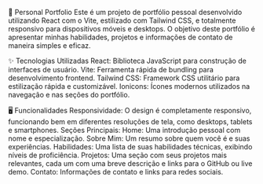 🚀 Personal Portfolio
Este é um projeto de portfólio pessoal desenvolvido utilizando React com o Vite, estilizado com Tailwind CSS, e totalmente responsivo para dispositivos móveis e desktops. O objetivo deste portfólio é apresentar minhas habilidades, projetos e informações de contato de maneira simples e eficaz.

✨ Tecnologias Utilizadas
React: Biblioteca JavaScript para construção de interfaces de usuário.
Vite: Ferramenta rápida de bundling para desenvolvimento frontend.
Tailwind CSS: Framework CSS utilitário para estilização rápida e customizável.
Ionicons: Ícones modernos utilizados na navegação e nas seções do portfólio.

🖥️ Funcionalidades
Responsividade: O design é completamente responsivo, funcionando bem em diferentes resoluções de tela, como desktops, tablets e smartphones.
Seções Principais:
Home: Uma introdução pessoal com nome e especialização.
Sobre Mim: Um resumo sobre quem você é e suas experiências.
Habilidades: Uma lista de suas habilidades técnicas, exibindo níveis de proficiência.
Projetos: Uma seção com seus projetos mais relevantes, cada um com uma breve descrição e links para o GitHub ou live demo.
Contato: Informações de contato e links para redes sociais.
